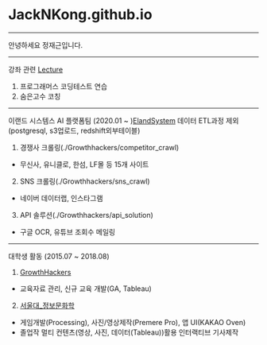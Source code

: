 # JackNKong.github.io
---

안녕하세요 정재근입니다.

---
강좌 관련 [Lecture](./Lecture)

1. 프로그래머스 코딩테스트 연습
2. 숨은고수 코칭

---
이랜드 시스템스 AI 플랫폼팀 (2020.01 ~ )[ElandSystem](./ElandSystem)
데이터 ETL과정 제외(postgresql, s3업로드, redshift외부테이블)

 1. 경쟁사 크롤링(./Growthhackers/competitor_crawl)
 - 무신사, 유니클로, 한섬, LF몰 등 15개 사이트
 2. SNS 크롤링(./Growthhackers/sns_crawl)
 - 네이버 데이터랩, 인스타그램 
 3. API 솔루션(./Growthhackers/api_solution)
 - 구글 OCR, 유튜브 조회수 메일링
 
---
대학생 활동 (2015.07 ~ 2018.08)

 1. [GrowthHackers](./Growthhackers)
 - 교육자료 관리, 신규 교육 개발(GA, Tableau)
 2. [서울대_정보문화학](./SNUISC) 
 - 게임개발(Processing), 사진/영상제작(Premere Pro), 앱 UI(KAKAO Oven)
 - 졸업작 멀티 컨텐츠(영상, 사진, 데이터(Tableau))활용 인터랙티브 기사제작

